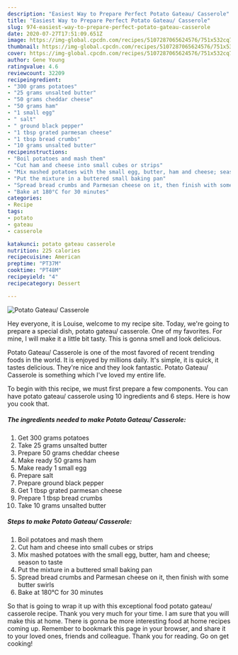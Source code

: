 ```yaml
---
description: "Easiest Way to Prepare Perfect Potato Gateau/ Casserole"
title: "Easiest Way to Prepare Perfect Potato Gateau/ Casserole"
slug: 974-easiest-way-to-prepare-perfect-potato-gateau-casserole
date: 2020-07-27T17:51:09.651Z
image: https://img-global.cpcdn.com/recipes/5107287065624576/751x532cq70/potato-gateau-casserole-recipe-main-photo.jpg
thumbnail: https://img-global.cpcdn.com/recipes/5107287065624576/751x532cq70/potato-gateau-casserole-recipe-main-photo.jpg
cover: https://img-global.cpcdn.com/recipes/5107287065624576/751x532cq70/potato-gateau-casserole-recipe-main-photo.jpg
author: Gene Young
ratingvalue: 4.6
reviewcount: 32209
recipeingredient:
- "300 grams potatoes"
- "25 grams unsalted butter"
- "50 grams cheddar cheese"
- "50 grams ham"
- "1 small egg"
- " salt"
- " ground black pepper"
- "1 tbsp grated parmesan cheese"
- "1 tbsp bread crumbs"
- "10 grams unsalted butter"
recipeinstructions:
- "Boil potatoes and mash them"
- "Cut ham and cheese into small cubes or strips"
- "Mix mashed potatoes with the small egg, butter, ham and cheese; season to taste"
- "Put the mixture in a buttered small baking pan"
- "Spread bread crumbs and Parmesan cheese on it, then finish with some butter swirls"
- "Bake at 180°C for 30 minutes"
categories:
- Recipe
tags:
- potato
- gateau
- casserole

katakunci: potato gateau casserole 
nutrition: 225 calories
recipecuisine: American
preptime: "PT37M"
cooktime: "PT48M"
recipeyield: "4"
recipecategory: Dessert

---
```



![Potato Gateau/ Casserole](https://img-global.cpcdn.com/recipes/5107287065624576/751x532cq70/potato-gateau-casserole-recipe-main-photo.jpg)

Hey everyone, it is Louise, welcome to my recipe site. Today, we're going to prepare a special dish, potato gateau/ casserole. One of my favorites. For mine, I will make it a little bit tasty. This is gonna smell and look delicious.



Potato Gateau/ Casserole is one of the most favored of recent trending foods in the world. It is enjoyed by millions daily. It's simple, it is quick, it tastes delicious. They're nice and they look fantastic. Potato Gateau/ Casserole is something which I've loved my entire life.


To begin with this recipe, we must first prepare a few components. You can have potato gateau/ casserole using 10 ingredients and 6 steps. Here is how you cook that.

<!--inarticleads1-->

##### The ingredients needed to make Potato Gateau/ Casserole:

1. Get 300 grams potatoes
1. Take 25 grams unsalted butter
1. Prepare 50 grams cheddar cheese
1. Make ready 50 grams ham
1. Make ready 1 small egg
1. Prepare  salt
1. Prepare  ground black pepper
1. Get 1 tbsp grated parmesan cheese
1. Prepare 1 tbsp bread crumbs
1. Take 10 grams unsalted butter




<!--inarticleads2-->

##### Steps to make Potato Gateau/ Casserole:

1. Boil potatoes and mash them
1. Cut ham and cheese into small cubes or strips
1. Mix mashed potatoes with the small egg, butter, ham and cheese; season to taste
1. Put the mixture in a buttered small baking pan
1. Spread bread crumbs and Parmesan cheese on it, then finish with some butter swirls
1. Bake at 180°C for 30 minutes




So that is going to wrap it up with this exceptional food potato gateau/ casserole recipe. Thank you very much for your time. I am sure that you will make this at home. There is gonna be more interesting food at home recipes coming up. Remember to bookmark this page in your browser, and share it to your loved ones, friends and colleague. Thank you for reading. Go on get cooking!
